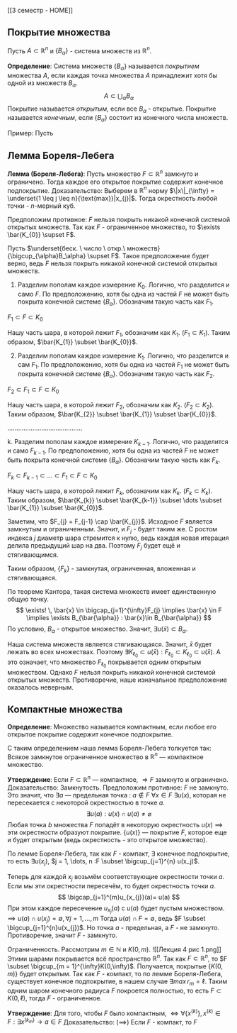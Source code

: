 [[3 семестр - HOME]]
## Покрытие множества
Пусть $A \subset \mathbb{R}^n$ и $\{ B_{\alpha} \}$ - система множеств из $\mathbb{R}^{n}$.

**Определение**: Система множеств $\{ B_{\alpha} \}$ называется *покрытием* множества $A$, если каждая точка множества $A$ принадлежит хотя бы одной из множеств $B_{\alpha}$.
$$
A \subset \bigcup_{\alpha}B_{\alpha}
$$
Покрытие называется *открытым*, если все $B_{\alpha}$ - открытые.
Покрытие называется *конечным*, если $\{ B_{\alpha} \}$ состоит из конечного числа множеств.

Пример: Пусть 
## Лемма Бореля-Лебега
**Лемма (Бореля-Лебега)**: Пусть множество $F \subset \mathbb{R}^{n}$ замкнуто и ограничено. Тогда каждое его открытое покрытие содержит конечное подпокрытие.
Доказательство: Выберем в $\mathbb{R}^{n}$ норму $\|x\|_{\infty} = \underset{1 \leq j \leq n}{\text{max}}|x_{j}|$. Тогда окрестность любой точки - $n$-мерный куб.

Предположим противное: $F$ нельзя покрыть никакой конечной системой открытых множеств. Так как $F$ - ограниченное множество, то $\exists \bar{K_{0}} \supset F$. 

Пусть $\underset{беск. \ число \ откр.\ множеств}{\bigcup_{\alpha}B_\alpha} \supset F$. Такое предположение будет верно, ведь $F$ нельзя покрыть никакой конечной системой открытых множеств.

1. Разделим пополам каждое измерение $K_{0}$. Логично, что разделится и само $F$. По предположению, хотя бы одна из частей $F$ не может быть покрыта конечной системе $\{ B_{\alpha} \}$. Обозначим такую часть как $F_{1}$.

$F_{1} \subset F \subset K_{0}$

Нашу часть шара, в которой лежит $F_{1}$, обозначим как $K_{1}$. ($F_{1}\subset K_{1}$). Таким образом, $\bar{K_{1}} \subset \bar{K_{0}}$.

2. Разделим пополам каждое измерение $K_{1}$. Логично, что разделится и сам $F_{1}$. По предположению, хотя бы одна из частей $F_{1}$ не может быть покрыта конечной системе $\{ B_{\alpha} \}$. Обозначим такую часть как $F_{2}$.

$F_{2}\subset F_{1} \subset F \subset K_{0}$

Нашу часть шара, в которой лежит $F_{2}$, обозначим как $K_{2}$. ($F_{2}\subset K_{2}$). Таким образом, $\bar{K_{2}} \subset \bar{K_{1}} \subset \bar{K_{0}}$.

$\dots\dots\dots\dots\dots\dots\dots\dots\dots\dots\dots\dots\dots\dots$

k. Разделим пополам каждое измерение $K_{k-1}$. Логично, что разделится и само $F_{k-1}$. По предположению, хотя бы одна из частей $F$ не может быть покрыта конечной системе $\{ B_{\alpha} \}$. Обозначим такую часть как $F_{k}$.

$F_{k}\subset F_{k-1} \subset \dots \subset F_{1} \subset F \subset K_{0}$

Нашу часть шара, в которой лежит $F_{k}$, обозначим как $K_{k}$. ($F_{k}\subset K_{k}$). Таким образом, $\bar{K_{k}} \subset \bar{K_{k-1}} \subset \dots \subset \bar{K_{1}} \subset \bar{K_{0}}$.

Заметим, что $F_{j} = F_{j-1} \cap \bar{K_{j}}$. Исходное $F$ является замкнутым и ограниченным. Значит, и $F_{j}$ - будет таким же. С ростом индекса $j$ диаметр шара стремится к нулю, ведь каждая новая итерация делила предыдущий шар на два. Поэтому $F_{j}$ будет ещё и стягивающимся.

Таким образом, $\{ F_{k} \}$ - замкнутая, ограниченная, вложенная и стягивающаяся. 

По теореме Кантора, такая система множеств имеет единственную общую точку.
$$
\exists! \, \bar{x} \in \bigcap_{j=1}^{\infty}F_{j} \implies \bar{x} \in F \implies \exists B_{\bar{\alpha}} : \bar{x}\in B_{\bar{\alpha}}
$$
По условию, $B_{\alpha}$ - открытое множество. Значит, $\exists u(\bar{x})\subset B_{\alpha}$.

Наша система множеств является стягивающаяся. Значит, $\bar{x}$ будет лежать во всех множествах. Поэтому $\exists K_{\ell_{0}} \subset u(\bar{x}):F_{\ell_{0}} \subset K_{\ell_{0}} \subset u(\bar{x})$. А это означает, что множество $F_{\ell_{0}}$ покрывается одним открытым множеством. Однако $F$ нельзя покрыть никакой конечной системой открытых множеств. Противоречие, наше изначальное предположение оказалось неверным.

## Компактные множества

**Определение**: Множество называется компактным, если любое его открытое покрытие содержит конечное подпокрытие.

С таким определением наша лемма Бореля-Лебега толкуется так: Всякое замкнутое ограниченное множество в $\mathbb{R}^n$ — компактное множество.

**Утверждение**: Если $F \subset \mathbb{R}^n$ — компактное, $\Rightarrow F$ замкнуто и ограничено.
Доказательство: Замкнутость. Предположим противное: $F$ не замкнуто. Это значит, что $\exists a$ — предельная точка : $a \notin F$
$\forall x \in F$ $\exists u(x)$, которая не пересекается с некоторой окрестностью в точке $a$.
$$
\exists u(a) : u(x) \cap u(a) \ne \varnothing
$$
Любая точка $b$ множества $F$ попадёт в некоторую окрестность $u(x)$
$\implies$ эти окрестности образуют покрытие. $\{u(x)\}$ — покрытие $F$, которое еще и будет открытым (ведь окрестность - это открытое множество). 

По лемме Бореля-Лебега, так как $F$ - компакт, $\exists$ конечное подпокрытие, то есть $\exists u(x_j)$, $j = 1, \dots, n :F \subset \bigcup_{j=1}^{n} u(x_j)$.

Теперь для каждой $x_{j}$ возьмём соответствующие окрестности точки $a$. Если мы эти окрестности пересечём, то будет окрестность точки $a$. 
$$
\bigcap_{j=1}^{m}u_{x_{j}}(a)= u(a)
$$
При этом каждое пересечение $u_{x_{j}}(a)$ с $u(a)$ будет пустым множеством.
$\implies u(a) \cap u(x_{j}) = \emptyset ,\forall j=1,\dots,m$
Тогда $u(a) \cap F = \emptyset$, ведь $F \subset \bigcup_{j=1}^{n}u(x_{j})$. Но точка $a$ - предельная, а $F$ - не замкнуто. Противоречие, значит $F$ - замкнуто.

Ограниченность. Рассмотрим $m \in \mathbb{N}$ и $K(0,m)$.
![[Лекция 4 рис 1.png]]
Этими шарами покрывается всё пространство $\mathbb{R}^{n}$. Так как $F \subset \mathbb{R}^{n}$, то $F \subset \bigcup_{m = 1}^{\infty}K(0,\infty)$. Получается, покрытые $\{ K(0, m) \}$ будет открытым. Так как $F$ - компакт, то по лемме Бореля-Лебега, существует конечное подпокрытие, в нашем случае $\exists max \, r_{m} = \ell$. Таким одним шаром конечного радиуса $F$ покроется полностью, то есть $F \subset K(0, \ell)$, тогда $F$ - ограниченное.

**Утверждение**: Для того, чтобы $F$ было компактным, $\Leftrightarrow \forall \{ x^{(k)} \}, x^{(k)} \in F : \exists x^{(k_{m})} \to a \in F$
Доказательство: $(\implies)$ Если $F$ - компакт, то $F$